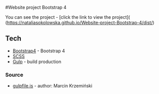 #Website project Bootstrap 4

You can see the project - [click the link to view the project]( (https://nataliasokolowska.github.io/Website-project-Bootstrap-4/dist/)

## Tech
* [Bootstrap4](https://getbootstrap.com/) - Bootstrap 4
* [SCSS](https://sass-lang.com/)
* [Gulp](https://gulpjs.com/) - build production

### Source
* [gulpfile.js](https://github.com/marcinkrzeminski/gulp-starter-kit) - author: Marcin Krzemiński
